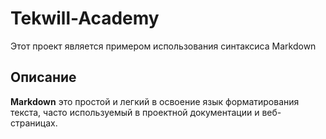 # Tekwill-Academy
Этот проект является примером использования синтаксиса Markdown
## Описание
**Markdown** это простой и легкий в освоение язык форматирования текста, часто используемый в проектной документации и веб-страницах.
